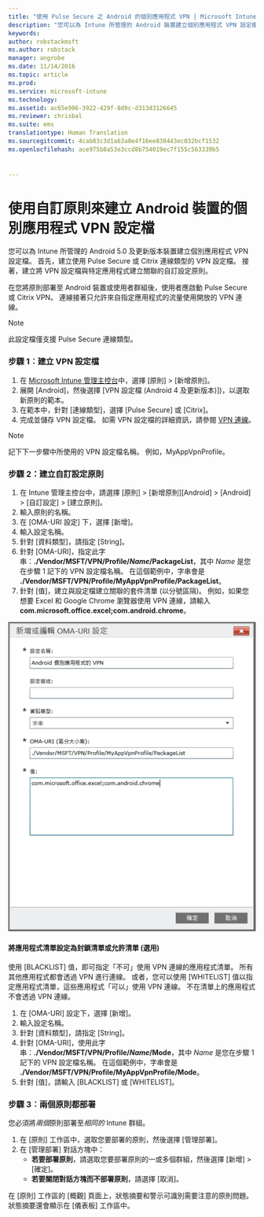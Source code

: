 ```yaml
---
title: "使用 Pulse Secure 之 Android 的個別應用程式 VPN | Microsoft Intune"
description: "您可以為 Intune 所管理的 Android 裝置建立個別應用程式 VPN 設定檔。"
keywords: 
author: robstackmsft
ms.author: robstack
manager: angrobe
ms.date: 11/14/2016
ms.topic: article
ms.prod: 
ms.service: microsoft-intune
ms.technology: 
ms.assetid: ac65e906-3922-429f-8d9c-d313d3126645
ms.reviewer: chrisbal
ms.suite: ems
translationtype: Human Translation
ms.sourcegitcommit: 4cab83c3d1a63a0e4f16ee838443ec032bcf1532
ms.openlocfilehash: ace975b8a53e3ccd8b754019ec7f155c563339b5


---
```


# <a name="use-a-custom-policy-to-create-a-per-app-vpn-profile-for-android-devices"></a>使用自訂原則來建立 Android 裝置的個別應用程式 VPN 設定檔

您可以為 Intune 所管理的 Android 5.0 及更新版本裝置建立個別應用程式 VPN 設定檔。 首先，建立使用 Pulse Secure 或 Citrix 連線類型的 VPN 設定檔。 接著，建立將 VPN 設定檔與特定應用程式建立關聯的自訂設定原則。 

在您將原則部署至 Android 裝置或使用者群組後，使用者應啟動 Pulse Secure 或 Citrix VPN。 連線接著只允許來自指定應用程式的流量使用開放的 VPN 連線。

> [!NOTE]
>
> 此設定檔僅支援 Pulse Secure 連線類型。


### <a name="step-1-create-a-vpn-profile"></a>步驟 1︰建立 VPN 設定檔

1. 在 [Microsoft Intune 管理主控台](https://manage.microsoft.com)中，選擇 [原則] > [新增原則]。
2. 展開 [Android]，然後選擇 [VPN 設定檔 (Android 4 及更新版本)])，以選取新原則的範本。
3. 在範本中，針對 [連線類型]，選擇 [Pulse Secure] 或 [Citrix]。
4. 完成並儲存 VPN 設定檔。 如需 VPN 設定檔的詳細資訊，請參閱 [VPN 連線](../deploy-use/vpn-connections-in-microsoft-intune.md)。

> [!NOTE]
>
> 記下下一步驟中所使用的 VPN 設定檔名稱。 例如，MyAppVpnProfile。

### <a name="step-2-create-a-custom-configuration-policy"></a>步驟 2：建立自訂設定原則

   1. 在 Intune 管理主控台中，請選擇 [原則] > [新增原則][Android] > [Android] > [自訂設定] > [建立原則]。
   2. 輸入原則的名稱。
   3. 在 [OMA-URI 設定] 下，選擇 [新增]。
   4. 輸入設定名稱。
   5. 針對 [資料類型]，請指定 [String]。
   6. 針對 [OMA-URI]，指定此字串：**./Vendor/MSFT/VPN/Profile/*Name*/PackageList**，其中 *Name* 是您在步驟 1 記下的 VPN 設定檔名稱。 在這個範例中，字串會是 **./Vendor/MSFT/VPN/Profile/MyAppVpnProfile/PackageList**。
   7.   針對 [值]，建立與設定檔建立關聯的套件清單 (以分號區隔)。 例如，如果您想要 Excel 和 Google Chrome 瀏覽器使用 VPN 連線，請輸入**com.microsoft.office.excel;com.android.chrome**。

![Android 個別應用程式 VPN 自訂原則範例](./media/android_per_app_vpn_oma_uri.png)

#### <a name="set-your-app-list-to-blacklist-or-whitelist-optional"></a>將應用程式清單設定為封鎖清單或允許清單 (選用)
  使用 [BLACKLIST] 值，即可指定「不可」使用 VPN 連線的應用程式清單。 所有其他應用程式都會透過 VPN 進行連線。
或者，您可以使用 [WHITELIST] 值以指定應用程式清單，這些應用程式「可以」使用 VPN 連線。 不在清單上的應用程式不會透過 VPN 連線。
  1.    在 [OMA-URI] 設定下，選擇 [新增]。
  2.    輸入設定名稱。
  3.    針對 [資料類型]，請指定 [String]。
  4.    針對 [OMA-URI]，使用此字串：**./Vendor/MSFT/VPN/Profile/*Name*/Mode**，其中 *Name* 是您在步驟 1 記下的 VPN 設定檔名稱。 在這個範例中，字串會是 **./Vendor/MSFT/VPN/Profile/MyAppVpnProfile/Mode**。
  5.    針對 [值]，請輸入 [BLACKLIST] 或 [WHITELIST]。



### <a name="step-3-deploy-both-policies"></a>步驟 3︰兩個原則都部署

您必須將*兩個*原則部署至*相同的* Intune 群組。

1.  在 [原則] 工作區中，選取您要部署的原則，然後選擇 [管理部署]。
2.  在 [管理部署]  對話方塊中：
    -   **若要部署原則**，請選取您要部署原則的一或多個群組，然後選擇 [新增] > [確定]。
    -   **若要關閉對話方塊而不部署原則**，請選擇 [取消]。

在 [原則]  工作區的 [概觀]  頁面上，狀態摘要和警示可識別需要注意的原則問題。 狀態摘要還會顯示在 [儀表板] 工作區中。



<!--HONumber=Nov16_HO2-->



